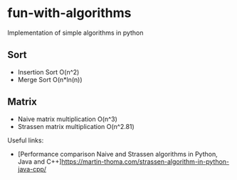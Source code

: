 # fun-with-algorithms

Implementation of simple algorithms in python

## Sort

- Insertion Sort O(n^2)
- Merge Sort O(n*ln(n))

## Matrix

- Naive matrix multiplication O(n^3)
- Strassen matrix multiplication O(n^2.81)

Useful links:

- [Performance comparison Naive and Strassen algorithms in Python, Java and C++]https://martin-thoma.com/strassen-algorithm-in-python-java-cpp/
